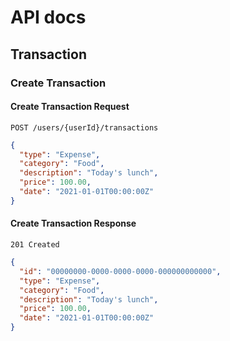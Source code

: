 # API docs

## Transaction

### Create Transaction

#### Create Transaction Request

```http request
POST /users/{userId}/transactions
```

```json
{
  "type": "Expense",
  "category": "Food",
  "description": "Today's lunch",
  "price": 100.00,
  "date": "2021-01-01T00:00:00Z"
}
```

#### Create Transaction Response

```http
201 Created
```

```json
{
  "id": "00000000-0000-0000-0000-000000000000",
  "type": "Expense",
  "category": "Food",
  "description": "Today's lunch",
  "price": 100.00,
  "date": "2021-01-01T00:00:00Z"
}
```
